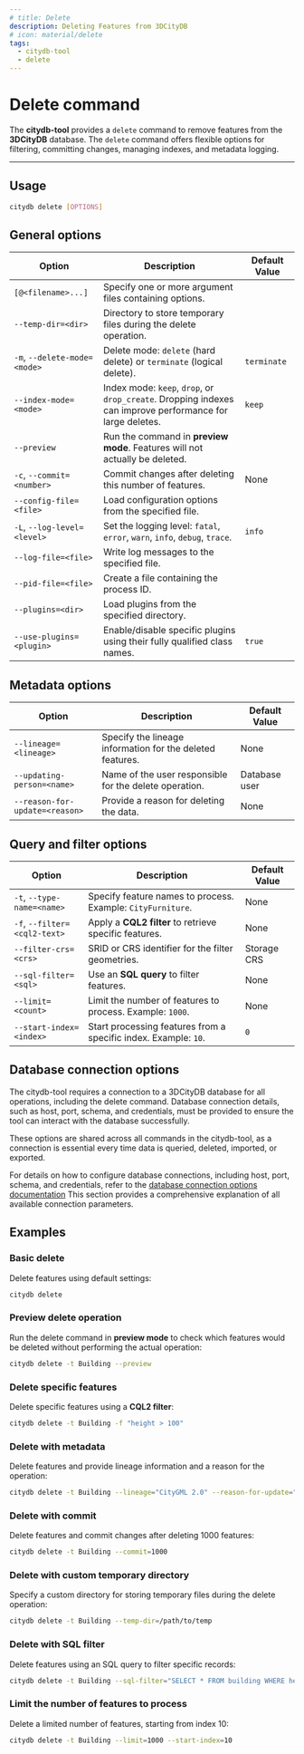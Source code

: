 ```yaml
---
# title: Delete
description: Deleting Features from 3DCityDB
# icon: material/delete
tags:
  - citydb-tool
  - delete
---
```


# Delete command

The **citydb-tool** provides a `delete` command to remove features from the **3DCityDB** database.
The `delete` command offers flexible options for filtering, committing changes, managing indexes, and metadata logging.

---

## Usage

```bash
citydb delete [OPTIONS]
```

## General options

| Option                               | Description                                                                 | Default Value |
|--------------------------------------|-----------------------------------------------------------------------------|---------------|
| `[@<filename>...]`                   | Specify one or more argument files containing options.                      |               |
| `--temp-dir=<dir>`                   | Directory to store temporary files during the delete operation.             |               |
| `-m`, `--delete-mode=<mode>`         | Delete mode: `delete` (hard delete) or `terminate` (logical delete).         | `terminate`   |
| `--index-mode=<mode>`                | Index mode: `keep`, `drop`, or `drop_create`. Dropping indexes can improve performance for large deletes. | `keep`        |
| `--preview`                          | Run the command in **preview mode**. Features will not actually be deleted. |               |
| `-c`, `--commit=<number>`            | Commit changes after deleting this number of features.                      | None          |
| `--config-file=<file>`               | Load configuration options from the specified file.                         |               |
| `-L`, `--log-level=<level>`          | Set the logging level: `fatal`, `error`, `warn`, `info`, `debug`, `trace`.   | `info`        |
| `--log-file=<file>`                  | Write log messages to the specified file.                                   |               |
| `--pid-file=<file>`                  | Create a file containing the process ID.                                    |               |
| `--plugins=<dir>`                    | Load plugins from the specified directory.                                  |               |
| `--use-plugins=<plugin>`             | Enable/disable specific plugins using their fully qualified class names.    | `true`        |

## Metadata options

| Option                               | Description                                                                 | Default Value       |
|--------------------------------------|-----------------------------------------------------------------------------|---------------------|
| `--lineage=<lineage>`                | Specify the lineage information for the deleted features.                   | None                |
| `--updating-person=<name>`           | Name of the user responsible for the delete operation.                      | Database user       |
| `--reason-for-update=<reason>`       | Provide a reason for deleting the data.                                     | None                |


## Query and filter options

| Option                               | Description                                                                 | Default Value       |
|--------------------------------------|-----------------------------------------------------------------------------|---------------------|
| `-t`, `--type-name=<name>`           | Specify feature names to process. Example: `CityFurniture`.                 | None                |
| `-f`, `--filter=<cql2-text>`         | Apply a **CQL2 filter** to retrieve specific features.                      | None                |
| `--filter-crs=<crs>`                 | SRID or CRS identifier for the filter geometries.                           | Storage CRS         |
| `--sql-filter=<sql>`                 | Use an **SQL query** to filter features.                                    | None                |
| `--limit=<count>`                    | Limit the number of features to process. Example: `1000`.                   | None                |
| `--start-index=<index>`              | Start processing features from a specific index. Example: `10`.             | `0`                 |

## Database connection options

The citydb-tool requires a connection to a 3DCityDB database for all operations, including the delete command.
Database connection details, such as host, port, schema, and credentials, must be provided to ensure the
tool can interact with the database successfully.

These options are shared across all commands in the citydb-tool, as a connection is essential every time data
is queried, deleted, imported, or exported.

For details on how to configure database connections, including host, port, schema, and credentials,
refer to the [database connection options documentation](database.md) This section provides a comprehensive explanation of
all available connection parameters.

## Examples

### Basic delete

Delete features using default settings:

```bash
citydb delete
```

### Preview delete operation

Run the delete command in **preview mode** to check which features would be deleted without
performing the actual operation:

```bash
citydb delete -t Building --preview
```

### Delete specific features

Delete specific features using a **CQL2 filter**:

```bash
citydb delete -t Building -f "height > 100"
```

### Delete with metadata

Delete features and provide lineage information and a reason for the operation:

```bash
citydb delete -t Building --lineage="CityGML 2.0" --reason-for-update="Data cleanup"
```

### Delete with commit

Delete features and commit changes after deleting 1000 features:

```bash
citydb delete -t Building --commit=1000
```

### Delete with custom temporary directory

Specify a custom directory for storing temporary files during the delete operation:

```bash
citydb delete -t Building --temp-dir=/path/to/temp
```

### Delete with SQL filter

Delete features using an SQL query to filter specific records:

```bash
citydb delete -t Building --sql-filter="SELECT * FROM building WHERE height > 100"
```

### Limit the number of features to process

Delete a limited number of features, starting from index 10:

```bash
citydb delete -t Building --limit=1000 --start-index=10
```
